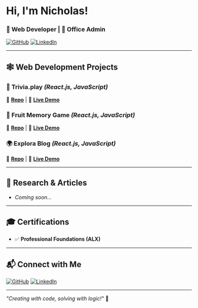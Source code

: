 # Hi, I'm Nicholas!

### 🚀 Web Developer | 🎯 Office Admin
[![GitHub](https://img.shields.io/badge/GitHub-181717?style=for-the-badge&logo=github&logoColor=white)](https://github.com/nicholas-www)
[![LinkedIn](https://img.shields.io/badge/LinkedIn-0077B5?style=for-the-badge&logo=linkedin&logoColor=white)](https://www.linkedin.com/in/nicholas-ewusi-amoo/)

---

## 🕸 Web Development Projects

### 📕 Trivia.play *(React.js, JavaScript)*
🔗 [**Repo**](https://github.com/nicholas-www/trivia.play) | 🚀 [**Live Demo**](https://play-triviagame.netlify.app)

### 🧠 Fruit Memory Game *(React.js, JavaScript)*
🔗 [**Repo**](https://github.com/nicholas-www/memory-game) | 🚀 [**Live Demo**](https://play-fruit-memory-game.netlify.app)

### 🌍 Explora Blog *(React.js, JavaScript)*
🔗 [**Repo**](https://github.com/nicholas-www/blog) | 🚀 [**Live Demo**](https://explora-blog.netlify.app)

---

## 🔬 Research & Articles

- *Coming soon...*

---

## 🎓 Certifications

- ✅ **Professional Foundations (ALX)**

---

## 📬 Connect with Me

[![GitHub](https://img.shields.io/badge/GitHub-181717?style=for-the-badge&logo=github&logoColor=white)](https://github.com/nicholas-www)
[![LinkedIn](https://img.shields.io/badge/LinkedIn-0077B5?style=for-the-badge&logo=linkedin&logoColor=white)](https://www.linkedin.com/in/nicholas-ewusi-amoo/)


---

*"Creating with code, solving with logic!"* 🚀



